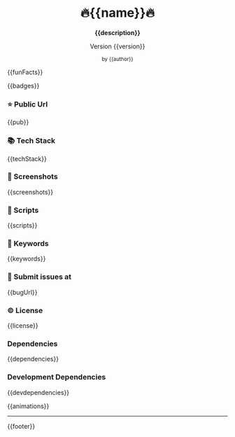 <div style="text-align:center">
<h1>🔥{{name}}🔥</h1>
<b>{{description}}</b>
<p>Version {{version}}</p>
<small>by {{author}}</small>
</div>

{{funFacts}}

{{badges}}

### ⭐ Public Url

{{pub}}

### 📚 Tech Stack

{{techStack}}

### 📸 Screenshots

{{screenshots}}

### 📜 Scripts

{{scripts}}

### 🔑 Keywords

{{keywords}}

### 👾 Submit issues at

{{bugUrl}}

### ©️ License

{{license}}

### Dependencies

{{dependencies}}

### Development Dependencies

{{devdependencies}}

{{animations}}

<hr/>
{{footer}}
